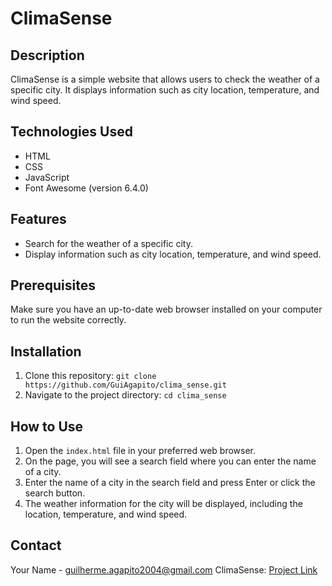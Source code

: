 # ClimaSense

## Description

ClimaSense is a simple website that allows users to check the weather of a specific city. It displays information such as city location, temperature, and wind speed.

## Technologies Used

- HTML
- CSS
- JavaScript
- Font Awesome (version 6.4.0)

## Features

- Search for the weather of a specific city.
- Display information such as city location, temperature, and wind speed.

## Prerequisites

Make sure you have an up-to-date web browser installed on your computer to run the website correctly.

## Installation

1. Clone this repository: `git clone https://github.com/GuiAgapito/clima_sense.git`
2. Navigate to the project directory: `cd clima_sense`

## How to Use

1. Open the `index.html` file in your preferred web browser.
2. On the page, you will see a search field where you can enter the name of a city.
3. Enter the name of a city in the search field and press Enter or click the search button.
4. The weather information for the city will be displayed, including the location, temperature, and wind speed.

## Contact

Your Name - guilherme.agapito2004@gmail.com
ClimaSense: [Project Link](https://github.com/GuiAgapito/clima_sense)
